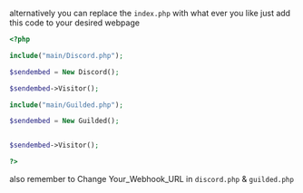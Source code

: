 alternatively you can replace the `index.php` with what ever you like just add this code to your desired webpage

```php
<?php

include("main/Discord.php");

$sendembed = New Discord();

$sendembed->Visitor();

include("main/Guilded.php");

$sendembed = New Guilded();


$sendembed->Visitor();

?>
```

also remember to Change Your_Webhook_URL in `discord.php` & `guilded.php`
